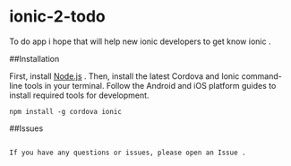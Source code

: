 # ionic-2-todo

To do app i hope that will help new ionic developers to get know ionic .

##Installation

First, install [Node.js](https://nodejs.org/en) . Then, 
install the latest Cordova and Ionic command-line tools in your terminal. Follow the Android and iOS platform guides to install required tools for development.

````
npm install -g cordova ionic

````

##Issues

````

If you have any questions or issues, please open an Issue .

````
